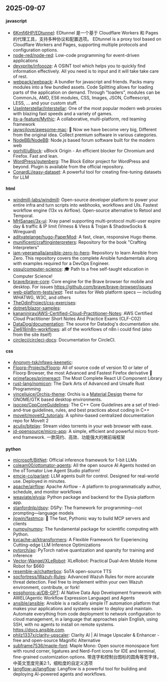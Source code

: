 ## 2025-09-07

#### javascript
* [6Kmfi6HP/EDtunnel](https://github.com/6Kmfi6HP/EDtunnel): EDtunnel 是一个基于 Cloudflare Workers 和 Pages 的代理工具，支持多种协议和配置选项。 EDtunnel is a proxy tool based on Cloudflare Workers and Pages, supporting multiple protocols and configuration options.
* [node-red/node-red](https://github.com/node-red/node-red): Low-code programming for event-driven applications
* [devxprite/infoooze](https://github.com/devxprite/infoooze): A OSINT tool which helps you to quickly find information effectively. All you need is to input and it will take take care of rest.
* [webpack/webpack](https://github.com/webpack/webpack): A bundler for javascript and friends. Packs many modules into a few bundled assets. Code Splitting allows for loading parts of the application on demand. Through "loaders", modules can be CommonJs, AMD, ES6 modules, CSS, Images, JSON, Coffeescript, LESS, ... and your custom stuff.
* [UseInterstellar/Interstellar](https://github.com/UseInterstellar/Interstellar): One of the most popular modern web proxies with blazing fast speeds and a variety of games.
* [its-a-feature/Mythic](https://github.com/its-a-feature/Mythic): A collaborative, multi-platform, red teaming framework
* [jaywcjlove/awesome-mac](https://github.com/jaywcjlove/awesome-mac):  Now we have become very big, Different from the original idea. Collect premium software in various categories.
* [NodeBB/NodeBB](https://github.com/NodeBB/NodeBB): Node.js based forum software built for the modern web
* [gorhill/uBlock](https://github.com/gorhill/uBlock): uBlock Origin - An efficient blocker for Chromium and Firefox. Fast and lean.
* [WordPress/gutenberg](https://github.com/WordPress/gutenberg): The Block Editor project for WordPress and beyond. Plugin is available from the official repository.
* [ConardLi/easy-dataset](https://github.com/ConardLi/easy-dataset): A powerful tool for creating fine-tuning datasets for LLM

#### html
* [windmill-labs/windmill](https://github.com/windmill-labs/windmill): Open-source developer platform to power your entire infra and turn scripts into webhooks, workflows and UIs. Fastest workflow engine (13x vs Airflow). Open-source alternative to Retool and Temporal.
* [MHSanaei/3x-ui](https://github.com/MHSanaei/3x-ui): Xray panel supporting multi-protocol multi-user expire day & traffic & IP limit (Vmess & Vless & Trojan & ShadowSocks & Wireguard)
* [adityatelange/hugo-PaperMod](https://github.com/adityatelange/hugo-PaperMod): A fast, clean, responsive Hugo theme.
* [munificent/craftinginterpreters](https://github.com/munificent/craftinginterpreters): Repository for the book "Crafting Interpreters"
* [iam-veeramalla/ansible-zero-to-hero](https://github.com/iam-veeramalla/ansible-zero-to-hero): Repository to learn Ansible from Zero. This repository covers the complete Ansible fundamentals along with examples required for a DevOps Engineer.
* [ossu/computer-science](https://github.com/ossu/computer-science): 🎓 Path to a free self-taught education in Computer Science!
* [brave/brave-core](https://github.com/brave/brave-core): Core engine for the Brave browser for mobile and desktop. For issues https://github.com/brave/brave-browser/issues
* [web-platform-tests/wpt](https://github.com/web-platform-tests/wpt): Test suites for Web platform specs — including WHATWG, W3C, and others
* [TheOdinProject/css-exercises](https://github.com/TheOdinProject/css-exercises): 
* [dotnet/blazor-samples](https://github.com/dotnet/blazor-samples): 
* [kananinirav/AWS-Certified-Cloud-Practitioner-Notes](https://github.com/kananinirav/AWS-Certified-Cloud-Practitioner-Notes): AWS Certified Cloud Practitioner Short Notes And Practice Exams (CLF-C02)
* [DataDog/documentation](https://github.com/DataDog/documentation): The source for Datadog's documentation site.
* [Zie619/n8n-workflows](https://github.com/Zie619/n8n-workflows): all of the workflows of n8n i could find (also from the site itself)
* [circleci/circleci-docs](https://github.com/circleci/circleci-docs): Documentation for CircleCI.

#### css
* [Anonym-tsk/nfqws-keenetic](https://github.com/Anonym-tsk/nfqws-keenetic): 
* [Floorp-Projects/Floorp](https://github.com/Floorp-Projects/Floorp): All of source code of version 10 or later of Floorp Browser, the most Advanced and Fastest Firefox derivative 🦊
* [primefaces/primereact](https://github.com/primefaces/primereact): The Most Complete React UI Component Library
* [rust-lang/nomicon](https://github.com/rust-lang/nomicon): The Dark Arts of Advanced and Unsafe Rust Programming
* [vinceliuice/Orchis-theme](https://github.com/vinceliuice/Orchis-theme): Orchis is a [Material Design](https://material.io) theme for GNOME/GTK based desktop environments.
* [isocpp/CppCoreGuidelines](https://github.com/isocpp/CppCoreGuidelines): The C++ Core Guidelines are a set of tried-and-true guidelines, rules, and best practices about coding in C++
* [moveit/moveit2_tutorials](https://github.com/moveit/moveit2_tutorials): A sphinx-based centralized documentation repo for MoveIt 2
* [aculix/bitplay](https://github.com/aculix/bitplay): Stream video torrents in your web browser with ease.
* [jd-opensource/micro-app](https://github.com/jd-opensource/micro-app): A simple, efficient and powerful micro front-end framework. 一款简约、高效、功能强大的微前端框架

#### python
* [microsoft/BitNet](https://github.com/microsoft/BitNet): Official inference framework for 1-bit LLMs
* [coleam00/ottomator-agents](https://github.com/coleam00/ottomator-agents): All the open source AI Agents hosted on the oTTomator Live Agent Studio platform!
* [emcie-co/parlant](https://github.com/emcie-co/parlant): LLM agents built for control. Designed for real-world use. Deployed in minutes.
* [apache/airflow](https://github.com/apache/airflow): Apache Airflow - A platform to programmatically author, schedule, and monitor workflows
* [weaviate/elysia](https://github.com/weaviate/elysia): Python package and backend for the Elysia platform app.
* [stanfordnlp/dspy](https://github.com/stanfordnlp/dspy): DSPy: The framework for programming—not prompting—language models
* [jlowin/fastmcp](https://github.com/jlowin/fastmcp): 🚀 The fast, Pythonic way to build MCP servers and clients
* [numpy/numpy](https://github.com/numpy/numpy): The fundamental package for scientific computing with Python.
* [kvcache-ai/ktransformers](https://github.com/kvcache-ai/ktransformers): A Flexible Framework for Experiencing Cutting-edge LLM Inference Optimizations
* [pytorch/ao](https://github.com/pytorch/ao): PyTorch native quantization and sparsity for training and inference
* [Vector-Wangel/XLeRobot](https://github.com/Vector-Wangel/XLeRobot): XLeRobot: Practical Dual-Arm Mobile Home Robot for $660
* [resemble-ai/chatterbox](https://github.com/resemble-ai/chatterbox): SoTA open-source TTS
* [socfortress/Wazuh-Rules](https://github.com/socfortress/Wazuh-Rules): Advanced Wazuh Rules for more accurate threat detection. Feel free to implement within your own Wazuh environment, contribute, or fork!
* [eosphoros-ai/DB-GPT](https://github.com/eosphoros-ai/DB-GPT): AI Native Data App Development framework with AWEL(Agentic Workflow Expression Language) and Agents
* [ansible/ansible](https://github.com/ansible/ansible): Ansible is a radically simple IT automation platform that makes your applications and systems easier to deploy and maintain. Automate everything from code deployment to network configuration to cloud management, in a language that approaches plain English, using SSH, with no agents to install on remote systems. https://docs.ansible.com.
* [philz1337x/clarity-upscaler](https://github.com/philz1337x/clarity-upscaler): Clarity AI | AI Image Upscaler & Enhancer - free and open-source Magnific Alternative
* [subframe7536/maple-font](https://github.com/subframe7536/maple-font): Maple Mono: Open source monospace font with round corner, ligatures and Nerd-Font icons for IDE and terminal, fine-grained customization options. 带连字和控制台图标的圆角等宽字体，中英文宽度完美2:1，细粒度的自定义选项
* [langflow-ai/langflow](https://github.com/langflow-ai/langflow): Langflow is a powerful tool for building and deploying AI-powered agents and workflows.
